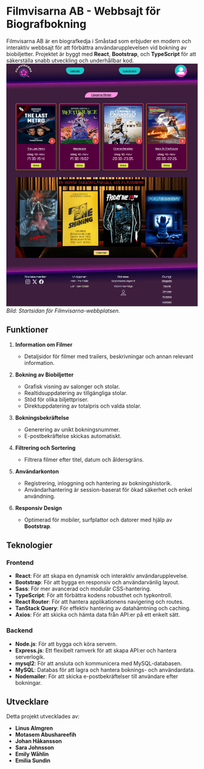 # Filmvisarna AB - Webbsajt för Biografbokning

Filmvisarna AB är en biografkedja i Småstad som erbjuder en modern och interaktiv webbsajt för att förbättra användarupplevelsen vid bokning av biobiljetter. Projektet är byggt med **React**, **Bootstrap**, och **TypeScript** för att säkerställa snabb utveckling och underhållbar kod.
![Filmvisarna home](/src/assets/images/Filmvisarna%20home.png)
_Bild: Startsidan för Filmvisarna-webbplatsen._

## Funktioner

1. **Information om Filmer**

   - Detaljsidor för filmer med trailers, beskrivningar och annan relevant information.

2. **Bokning av Biobiljetter**

   - Grafisk visning av salonger och stolar.
   - Realtidsuppdatering av tillgängliga stolar.
   - Stöd för olika biljettpriser.  
   - Direktuppdatering av totalpris och valda stolar.

3. **Bokningsbekräftelse**

   - Generering av unikt bokningsnummer.
   - E-postbekräftelse skickas automatiskt.

4. **Filtrering och Sortering**

   - Filtrera filmer efter titel, datum och åldersgräns.

5. **Användarkonton**

   - Registrering, inloggning och hantering av bokningshistorik.
   - Användarhantering är session-baserat för ökad säkerhet och enkel användning.

6. **Responsiv Design**
   - Optimerad för mobiler, surfplattor och datorer med hjälp av **Bootstrap**.

## Teknologier

### Frontend

- **React**: För att skapa en dynamisk och interaktiv användarupplevelse.
- **Bootstrap**: För att bygga en responsiv och användarvänlig layout.
- **Sass**: För mer avancerad och modulär CSS-hantering.
- **TypeScript**: För att förbättra kodens robusthet och typkontroll.
- **React Router**: För att hantera applikationens navigering och routes.
- **TanStack Query**: För effektiv hantering av datahämtning och caching.
- **Axios**: För att skicka och hämta data från API:er på ett enkelt sätt.

### Backend

- **Node.js**: För att bygga och köra servern.
- **Express.js**: Ett flexibelt ramverk för att skapa API:er och hantera serverlogik.
- **mysql2**: För att ansluta och kommunicera med MySQL-databasen.
- **MySQL**: Databas för att lagra och hantera boknings- och användardata.
- **Nodemailer**: För att skicka e-postbekräftelser till användare efter bokningar.


## Utvecklare

Detta projekt utvecklades av:

- **Linus Almgren**
- **Motasem Abushareefih**
- **Johan Håkansson**
- **Sara Johnsson**
- **Emily Wåhlin**
- **Emilia Sundin**
